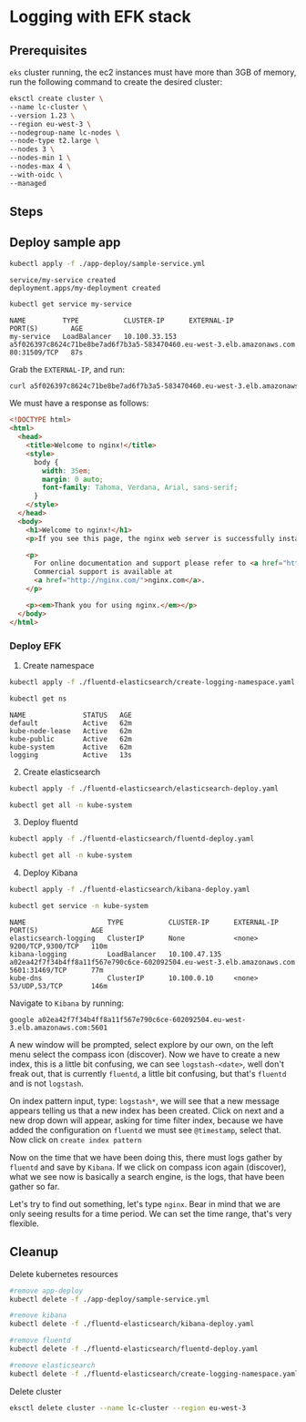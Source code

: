 # Logging with EFK stack

## Prerequisites

`eks` cluster running, the ec2 instances must have more than 3GB of memory, run the following command to create the desired cluster:

```bash
eksctl create cluster \
--name lc-cluster \
--version 1.23 \
--region eu-west-3 \
--nodegroup-name lc-nodes \
--node-type t2.large \
--nodes 3 \
--nodes-min 1 \
--nodes-max 4 \
--with-oidc \
--managed
```

## Steps

## Deploy sample app

```bash
kubectl apply -f ./app-deploy/sample-service.yml
```

```
service/my-service created
deployment.apps/my-deployment created
```

```bash
kubectl get service my-service
```

```
NAME         TYPE           CLUSTER-IP      EXTERNAL-IP                                                              PORT(S)        AGE
my-service   LoadBalancer   10.100.33.153   a5f026397c8624c71be8be7ad6f7b3a5-583470460.eu-west-3.elb.amazonaws.com   80:31509/TCP   87s
```

Grab the `EXTERNAL-IP`, and run:

```bash
curl a5f026397c8624c71be8be7ad6f7b3a5-583470460.eu-west-3.elb.amazonaws.com
```

We must have a response as follows:

```html
<!DOCTYPE html>
<html>
  <head>
    <title>Welcome to nginx!</title>
    <style>
      body {
        width: 35em;
        margin: 0 auto;
        font-family: Tahoma, Verdana, Arial, sans-serif;
      }
    </style>
  </head>
  <body>
    <h1>Welcome to nginx!</h1>
    <p>If you see this page, the nginx web server is successfully installed and working. Further configuration is required.</p>

    <p>
      For online documentation and support please refer to <a href="http://nginx.org/">nginx.org</a>.<br />
      Commercial support is available at
      <a href="http://nginx.com/">nginx.com</a>.
    </p>

    <p><em>Thank you for using nginx.</em></p>
  </body>
</html>
```

### Deploy EFK

1. Create namespace

```bash
kubectl apply -f ./fluentd-elasticsearch/create-logging-namespace.yaml
```

```bash
kubectl get ns
```

```
NAME              STATUS   AGE
default           Active   62m
kube-node-lease   Active   62m
kube-public       Active   62m
kube-system       Active   62m
logging           Active   13s
```

2. Create elasticsearch

```bash
kubectl apply -f ./fluentd-elasticsearch/elasticsearch-deploy.yaml
```

```bash
kubectl get all -n kube-system
```

3. Deploy fluentd

```bash
kubectl apply -f ./fluentd-elasticsearch/fluentd-deploy.yaml
```

```bash
kubectl get all -n kube-system
```

4. Deploy Kibana

```bash
kubectl apply -f ./fluentd-elasticsearch/kibana-deploy.yaml
```

```bash
kubectl get service -n kube-system
```

```
NAME                    TYPE           CLUSTER-IP      EXTERNAL-IP                                                              PORT(S)             AGE
elasticsearch-logging   ClusterIP      None            <none>                                                                   9200/TCP,9300/TCP   110m
kibana-logging          LoadBalancer   10.100.47.135   a02ea42f7f34b4ff8a11f567e790c6ce-602092504.eu-west-3.elb.amazonaws.com   5601:31469/TCP      77m
kube-dns                ClusterIP      10.100.0.10     <none>                                                                   53/UDP,53/TCP       146m
```

Navigate to `Kibana` by running:

```
google a02ea42f7f34b4ff8a11f567e790c6ce-602092504.eu-west-3.elb.amazonaws.com:5601
```

A new window will be prompted, select explore by our own, on the left menu select the compass icon (discover). Now we have to create a new index, this is a little bit confusing, we can see `logstash-<date>`, well don't freak out, that is currently `fluentd`, a little bit confusing, but that's `fluentd` and is not `logstash`.

On index pattern input, type: `logstash*`, we will see that a new message appears telling us that a new index has been created. Click on next and a new drop down will appear, asking for time filter index, because we have added the configuration on `fluentd` we must see `@timestamp`, select that. Now click on `create index pattern`

Now on the time that we have been doing this, there must logs gather by `fluentd` and save by `Kibana`. If we click on compass icon again (discover), what we see now is basically a search engine, is the logs, that have been gather so far.

Let's try to find out something, let's type `nginx`. Bear in mind that we are only seeing results for a time period. We can set the time range, that's very flexible.

## Cleanup

Delete kubernetes resources

```bash
#remove app-deploy
kubectl delete -f ./app-deploy/sample-service.yml

#remove kibana
kubectl delete -f ./fluentd-elasticsearch/kibana-deploy.yaml

#remove fluentd
kubectl delete -f ./fluentd-elasticsearch/fluentd-deploy.yaml

#remove elasticsearch
kubectl delete -f ./fluentd-elasticsearch/create-logging-namespace.yaml
```

Delete cluster

```bash
eksctl delete cluster --name lc-cluster --region eu-west-3
```
